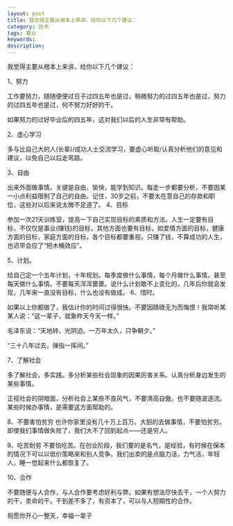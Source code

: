 ```yaml
---
layout: post
title: 我觉得主要从根本上来讲，给你以下几个建议：
category: 技术
tags: 事业
keywords: 
description: 
---
```



我觉得主要从根本上来讲，给你以下几个建议：

1、努力

工作要努力，随随便便过日子过四五年也是过，稍微努力的过四五年也是过，努力的过四五年也是过，何不努力好好的干。

如果努力的过好毕业后的四五年，这对我们以后的人生非常有帮助。

2、虚心学习

多与比自己大的人(长辈)/成功人士交流学习，要虚心听取/认真分析他们的意见和建议，以免自己以后走弯路。

3、自由

出来外面做事情，关键是自由，愉快，能学到知识。每走一步都要分析，不要因某一小点利益限制了自己的自由。记住，30岁之前，不要太在意自己的存款和职位，这些对以后来说太微不足道了。
4、目标

参加一次21天训练营，提高一下自己实现目标的素质和方法。人生一定要有目标，不仅仅是事业(赚钱)的目标，其他方面也要有目标，如爱情方面的目标，健康方面的目标，家庭方面的目标。各个目标都要重视。只赚了钱，不算成功的人生，也迟早会应了“短木桶效应”。

5、计划。

给自己定一个五年计划，十年规划。每季度做什么事情，每个月做什么事情，甚至每天做什么事情。不要每天浑浑噩噩。说什么计划敢不上变化的，几年后你就会发现，几年来一直没有目标，什么也没有做成。
6、惜时。

如果以上你都做了，我估计你的时间过得很快。不要因碌碌无为而悔恨！我常听某某人说：“这一辈子，就象昨天今天一样。”

毛泽东说：“天地转，光阴迫。一万年太久，只争朝夕。”

“三十八年过去，弹指一挥间。”

7、了解社会

多了解社会，多实践。多分析某些社会现象的因果厉害关系。认真分析身边发生的某些事情。

正视社会的阴暗面，分析社会上某些不良风气，不要清高自傲，也不要随波逐流。某些时候办事情，是需要这方面帮助的。

8、不要害怕贫穷
也许你家里没有几十万上百万。大胆的去做事情，不要怕贫穷。即使我们事情做失败了，我们大不了回到起点——还是穷人。

9、吃苦耐劳
不要怕吃苦。在创业阶段，我们要的是名气，是经验，有时候在保本的情况下可以以低价策略来和别人竞争。我们出卖的是点脑力活，力气活，年轻人，睡一觉起来什么都恢复了。

10、合作

不要随便与人合作，与人合作要考虑好利与弊。如果有想法尽快去干，一个人努力的干，卖命的干。干到差不多了，有资本了，可以与人短期性的合作。

祝愿你开心一整天，幸福一辈子